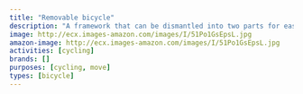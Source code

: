 ```yaml
---
title: "Removable bicycle"
description: "A framework that can be dismantled into two parts for easy transport."
image: http://ecx.images-amazon.com/images/I/51Po1GsEpsL.jpg
amazon-image: http://ecx.images-amazon.com/images/I/51Po1GsEpsL.jpg
activities: [cycling]
brands: []
purposes: [cycling, move]
types: [bicycle]
---
```

